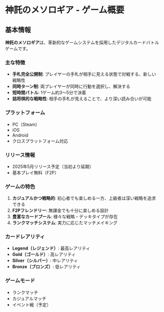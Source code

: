 # 神託のメソロギア - ゲーム概要

## 基本情報

**神託のメソロギア**は、革新的なゲームシステムを採用したデジタルカードバトルゲームです。

### 主な特徴

- **手札完全公開制**: プレイヤーの手札が相手に見える状態で対戦する、新しい戦略性
- **同時ターン制**: 両プレイヤーが同時に行動を選択し、解決する
- **短時間バトル**: 1ゲーム約3〜5分で決着
- **詰将棋的な戦略性**: 相手の手札が見えることで、より深い読み合いが可能

### プラットフォーム

- PC（Steam）
- iOS
- Android
- クロスプラットフォーム対応

### リリース情報

- 2025年5月リリース予定（当初より延期）
- 基本プレイ無料（F2P）

### ゲームの特色

1. **カジュアルかつ戦略的**: 初心者でも楽しめる一方、上級者は深い戦略を追求できる
2. **F2Pフレンドリー**: 無課金でも十分に楽しめる設計
3. **豊富なカードプール**: 様々な戦略・デッキタイプが存在
4. **ランクマッチシステム**: 実力に応じたマッチメイキング

### カードレアリティ

- **Legend（レジェンド）**: 最高レアリティ
- **Gold（ゴールド）**: 高レアリティ
- **Silver（シルバー）**: 中レアリティ
- **Bronze（ブロンズ）**: 低レアリティ

### ゲームモード

- ランクマッチ
- カジュアルマッチ
- イベント戦（予定）